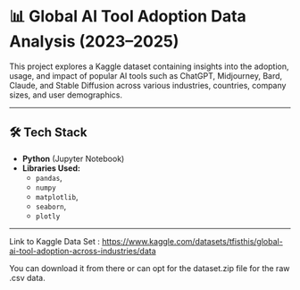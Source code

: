 # 📊 Global AI Tool Adoption Data Analysis (2023–2025)

This project explores a Kaggle dataset containing insights into the adoption, usage, and impact of popular AI tools such as ChatGPT, Midjourney, Bard, Claude, and Stable Diffusion across various industries, countries, company sizes, and user demographics.

---

## 🛠️ Tech Stack

- **Python** (Jupyter Notebook)
- **Libraries Used:**
  - `pandas`,
  -  `numpy`
  - `matplotlib`,
  - `seaborn`,
  -  `plotly`

---

Link to Kaggle Data Set : https://www.kaggle.com/datasets/tfisthis/global-ai-tool-adoption-across-industries/data

You can download it from there or can opt for the dataset.zip file for the raw .csv data.
